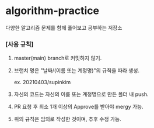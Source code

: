 # algorithm-practice
다양한 알고리즘 문제를 함께 풀어보고 공부하는 저장소

### [사용 규칙] 
1. master(main) branch로 커밋하지 않기.
2. 브랜치 명은 "날짜/(이름 또는 계정명)"의 규칙을 따라 생성.
    
    ex. 20210403/supinkim

3. 자신의 코드는 자신의 이름 또는 계정명으로 만든 폴더 내 push.
4. PR 요청 후 최소 1개 이상의 Approve를 받아야 mergy 가능.
5. 위의 규칙은 임의로 작성한 것이며, 추후 수정 가능.
